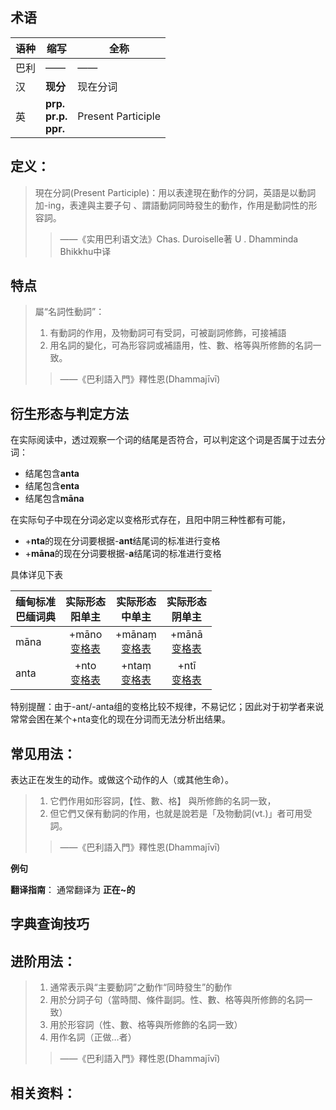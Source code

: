 ## 术语

|语种|缩写|全称|
|-|-|-|
|巴利|——|——|
|汉|**现分**|现在分词|
|英|**prp.**<br>**pr.p.**<br>**ppr.**|Present Participle<br>|

## 定义：

>現在分詞(Present Participle)：用以表達現在動作的分詞，英語是以動詞加-ing，表達與主要子句 、謂語動詞同時發生的動作，作用是動詞性的形容詞。
>>——《实用巴利语文法》Chas. Duroiselle著 U . Dhamminda Bhikkhu中译


## 特点

>屬“名詞性動詞”：
>1. 有動詞的作用，及物動詞可有受詞，可被副詞修飾，可接補語
>2. 用名詞的變化，可為形容詞或補語用，性、數、格等與所修飾的名詞一致。
>>——《巴利語入門》釋性恩(Dhammajīvī)


## 衍生形态与判定方法


在实际阅读中，透过观察一个词的结尾是否符合，可以判定这个词是否属于过去分词：
- 结尾包含**anta**
- 结尾包含**enta**
- 结尾包含**māna**

在实际句子中现在分词必定以变格形式存在，且阳中阴三种性都有可能，
- +**nta**的现在分词要根据-**ant**结尾词的标准进行变格
- +**māna**的现在分词要根据-**a**结尾词的标准进行变格

具体详见下表

|缅甸标准<br>巴缅词典|实际形态<br>阳单主|实际形态<br>中单主|实际形态<br>阴单主|
|-|:-:|:-:|:-:|
|māna|+māno<br>[变格表](../declension/a-masculine.md)|+mānaṃ<br>[变格表](../declension/a-neutral.md)|+mānā<br>[变格表](../declension/a-feminine.md)|
|anta|+nto<br>[变格表](../declension/ant-masculine.md)|+ntaṃ<br>[变格表](../declension/ant-neutral.md)|+ntī<br>[变格表](../declension/i-feminine.md)|

特别提醒：由于-ant/-anta组的变格比较不规律，不易记忆；因此对于初学者来说常常会困在某个+nta变化的现在分词而无法分析出结果。

## 常见用法：

表达正在发生的动作。或做这个动作的人（或其他生命）。

>1. 它們作用如形容詞，【性、數、格】 與所修飾的名詞一致，
>2. 但它們又保有動詞的作用，也就是說若是「及物動詞(vt.)」者可用受詞。
>>——《巴利語入門》釋性恩(Dhammajīvī)


**例句**

**翻译指南**： 
通常翻译为 **正在~的**


## 字典查询技巧


## 进阶用法：

>1. 通常表示與“主要動詞”之動作“同時發生”的動作
>2. 用於分詞子句（當時間、條件副詞。性、數、格等與所修飾的名詞一致）
>3. 用於形容詞（性、數、格等與所修飾的名詞一致）
>4. 用作名詞（正做…者）
>>——《巴利語入門》釋性恩(Dhammajīvī)

## 相关资料：

